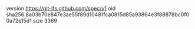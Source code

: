 version https://git-lfs.github.com/spec/v1
oid sha256:8a03b70e847e3ae55f89d10481fca0815d85a93864e3f88878bc0f00a72e15d1
size 3369
